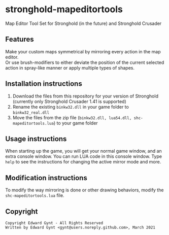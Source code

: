 # stronghold-mapeditortools
Map Editor Tool Set for Stronghold (in the future) and Stronghold Crusader

## Features
Make your custom maps symmetrical by mirroring every action in the map editor.  
Or use brush-modifiers to either deviate the position of the current selected action in spray-like manner or apply multiple types of shapes.

## Installation instructions
1. Download the files from this repository for your version of Stronghold (currently only Stronghold Crusader 1.41 is supported)
2. Rename the existing `binkw32.dll` in your game folder to `binkw32_real.dll`
3. Move the files from the zip file (`binkw32.dll, lua54.dll, shc-mapeditortools.lua`) to your game folder

## Usage instructions
When starting up the game, you will get your normal game window, and an extra console window. You can run LUA code in this console window. Type `help` to see the instructions for changing the active mirror mode and more.

## Modification instructions
To modify the way mirroring is done or other drawing behaviors, modify the `shc-mapeditortools.lua` file.

## Copyright
```
Copyright Edward Gynt - All Rights Reserved
Written by Edward Gynt <gynt@users.noreply.github.com>, March 2021
```
